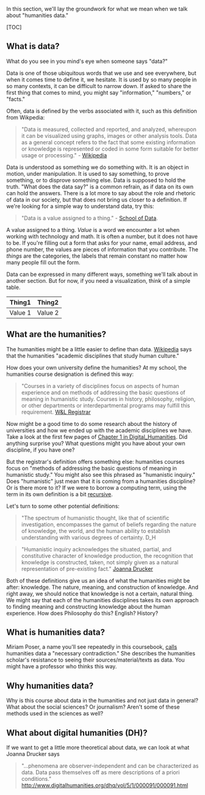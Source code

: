 In this section, we'll lay the groundwork for what we mean when we talk about "humanities data."

[TOC]

## What is data? 
What do you see in you mind's eye when someone says "data?"

Data is one of those ubiquitous words that we use and see everywhere, but when it comes time to define it, we hesitate. It is used by so many people in so many contexts, it can be difficult to narrow down. If asked to share the first thing that comes to mind, you might say "information," "numbers," or "facts." 

Often, data is defined by the verbs associated with it, such as this definition from Wikpedia: 


> "Data is measured, collected and reported, and analyzed, whereupon it can be visualized using graphs, images or other analysis tools. Data as a general concept refers to the fact that some existing information or knowledge is represented or coded in some form suitable for better usage or processing." - [Wikipedia](https://en.wikipedia.org/wiki/Data)


Data is understood as something we do something with. It is an object in motion, under manipulation. It is  used to say something, to prove something, or to disprove something else. Data is supposed to hold the truth. "What does the data say?" is a common refrain, as if data on its own can hold the answers. There is a lot more to say about the role and rhetoric of data in our society, but that does not bring us closer to a definition. If we're looking for a simple way to understand data, try this: 


> "Data is a value assigned to a thing." - [School of Data](http://schoolofdata.org/handbook/courses/what-is-data). 

A value assigned to a thing. *Value* is a word we encounter a lot when working with technology and math. It is often a number, but it does not have to be. If you're filling out a form that asks for your name, email address, and phone number, the values are pieces of information that you contribute. The *things* are the categories, the labels that remain constant no matter how many people fill out the form. 

Data can be expressed in many different ways, something we'll talk about in another section. But for now, if you need a visualization, think of a simple table. 

|Thing1|Thing2|
|---|---|
|Value 1|Value 2|



## What are the humanities?
The humanities might be a little easier to define than data. [Wikipedia](https://en.wikipedia.org/wiki/Humanities) says that the humanities "academic disciplines that study human culture." 

How does your own university define the humanities? At my school, the humanities course designation is defined this way: 

> "Courses in a variety of disciplines focus on aspects of human experience and on methods of addressing the basic questions of meaning in humanistic study. Courses in history, philosophy, religion, or other departments or interdepartmental programs may fulfill this requirement. [W&L Registrar](http://catalog.wlu.edu/content.php?catoid=15&navoid=1194#HU)

Now might be a good time to do some research about the history of universities and how we ended up with the academic disciplines we have. Take a look at the first few pages of [Chapter 1 in Digital_Humanities](https://dssf.musselmanlibrary.org/2018/wp-content/uploads/2018/05/Digital_Humanities.pdf). Did anything surprise you? What questions might you have about your own discipline, if you have one? 


But the registrar's definition offers something else: humanities courses focus on "methods of addressing the basic questions of meaning in humanistic study." You might also see this phrased as "humanistic inquiry." Does "humanistic" just mean that it is coming from a humanities discipline? Or is there more to it? If we were to borrow a computing term, using the term in its own definition is a bit [recursive](https://en.wikipedia.org/wiki/Recursion_(computer_science)). 

Let's turn to some other potential definitions:

> "The spectrum of humanistic thought, like that of scientific investigation, encompasses the gamut of beliefs regarding the nature of knowledge, the world, and the human ability to establish understanding with various degrees of certainty. D_H


> "Humanistic inquiry acknowledges the situated, partial, and constitutive character of knowledge production, the recognition that knowledge is constructed, taken, not simply given as a natural representation of pre-existing fact." [Joanna Drucker](http://www.digitalhumanities.org/dhq/vol/5/1/000091/000091.html)

Both of these definitions give us an idea of what the humanities might be after: knowledge. The nature, meaning, and construction of knowledge. And right away, we should notice that knowledge is not a certain, natural thing. We might say that each of the humanities disciplines takes its own approach to finding meaning and constructing knowledge about the human experience. How does Philosophy do this? English? History? 

## What is humanities data? 
Miriam Poser, a name you'll see repeatedly in this coursebook, [calls](https://miriamposner.com/blog/humanities-data-a-necessary-contradiction/) humanities data a "necessary contradiction." She describes the humanities scholar's resistance to seeing their sources/material/texts as data. You might have a professor who thinks this way. 


## Why humanities data? 
Why is this course about data in the humanities and not just data in general? What about the social sciences? Or journalism? Aren't some of these methods used in the sciences as well? 

## What about digital humanities (DH)? 

If we want to get a little more theoretical about data, we can look at what Joanna Drucker says

> "...phenomena are observer-independent and can be characterized as data. Data pass themselves off as mere descriptions of a priori conditions." 
http://www.digitalhumanities.org/dhq/vol/5/1/000091/000091.html
